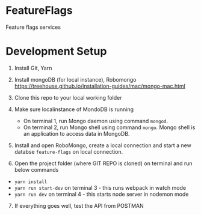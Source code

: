 # FeatureFlags
Feature flags services

# Development Setup

1. Install Git, Yarn
2. Install mongoDB (for local instance), Robomongo
    https://treehouse.github.io/installation-guides/mac/mongo-mac.html
    
3. Clone this repo to your local working folder 

4. Make sure localinstance of MondoDB is running
   * On terminal 1, run Mongo daemon using command `mongod`. 
   * On terminal 2, run Mongo shell using command `mongo`. Mongo shell is an application to access data in MongoDB.
5. Install and open RoboMongo, create a local connection and start a new databse `feature-flags` on local connection.
6. Open the project folder (where GIT REPO is cloned) on terminal and run below commands
  * `yarn install`
  * `yarn run start-dev` on terminal 3 - this runs webpack in watch mode
  * `yarn run dev` on terminal 4 - this starts node server in nodemon mode
  
7. If everything goes well, test the API from POSTMAN



